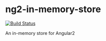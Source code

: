 # ng2-in-memory-store

[![Build Status](https://travis-ci.org/itryan/ng2-in-memory-store.svg?branch=master)](https://travis-ci.org/itryan/ng2-in-memory-store)

An in-memory store for Angular2